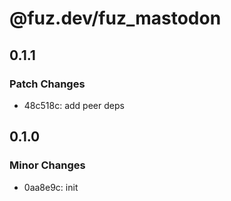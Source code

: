 # @fuz.dev/fuz_mastodon

## 0.1.1

### Patch Changes

- 48c518c: add peer deps

## 0.1.0

### Minor Changes

- 0aa8e9c: init
